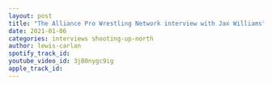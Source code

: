 ```yaml
---
layout: post
title: "The Alliance Pro Wrestling Network interview with Jax Williams"
date: 2021-01-06
categories: interviews shooting-up-north
author: lewis-carlan
spotify_track_id: 
youtube_video_id: 3jB0nygc9ig
apple_track_id: 
---
```


